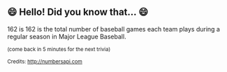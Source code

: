 ## :smile: Hello! Did you know that... :smile:
162 is 162 is the total number of baseball games each team plays during a regular season in Major League Baseball.

<sup>(come back in 5 minutes for the next trivia)</sup>


<sup>Credits: http://numbersapi.com</sup>
